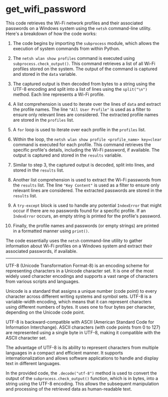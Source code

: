 # get_wifi_password

This code retrieves the Wi-Fi network profiles and their associated passwords on a Windows system using the `netsh` command-line utility. Here's a breakdown of how the code works:

1. The code begins by importing the `subprocess` module, which allows the execution of system commands from within Python.

2. The `netsh wlan show profiles` command is executed using `subprocess.check_output()`. This command retrieves a list of all Wi-Fi profiles stored on the system. The output of the command is captured and stored in the `data` variable.

3. The captured output is then decoded from bytes to a string using the UTF-8 encoding and split into a list of lines using the `split("\n")` method. Each line represents a Wi-Fi profile.

4. A list comprehension is used to iterate over the lines of `data` and extract the profile names. The line `"All User Profile"` is used as a filter to ensure only relevant lines are considered. The extracted profile names are stored in the `profiles` list.

5. A `for` loop is used to iterate over each profile in the `profiles` list.

6. Within the loop, the `netsh wlan show profile <profile_name> key=clear` command is executed for each profile. This command retrieves the specific profile's details, including the Wi-Fi password, if available. The output is captured and stored in the `results` variable.

7. Similar to step 3, the captured output is decoded, split into lines, and stored in the `results` list.

8. Another list comprehension is used to extract the Wi-Fi passwords from the `results` list. The line `"Key Content"` is used as a filter to ensure only relevant lines are considered. The extracted passwords are stored in the `results` list.

9. A `try-except` block is used to handle any potential `IndexError` that might occur if there are no passwords found for a specific profile. If an `IndexError` occurs, an empty string is printed for the profile's password.

10. Finally, the profile names and passwords (or empty strings) are printed in a formatted manner using `print()`.

The code essentially uses the `netsh` command-line utility to gather information about Wi-Fi profiles on a Windows system and extract their associated passwords, if available.


----------------------------------------------------------------------------------------------------------------------------------



UTF-8 (Unicode Transformation Format-8) is an encoding scheme for representing characters in a Unicode character set. It is one of the most widely used character encodings and supports a vast range of characters from various scripts and languages.

Unicode is a standard that assigns a unique number (code point) to every character across different writing systems and symbol sets. UTF-8 is a variable-width encoding, which means that it can represent characters using different numbers of bytes. It uses one to four bytes per character, depending on the Unicode code point.

UTF-8 is backward-compatible with ASCII (American Standard Code for Information Interchange). ASCII characters (with code points from 0 to 127) are represented using a single byte in UTF-8, making it compatible with the ASCII character set.

The advantage of UTF-8 is its ability to represent characters from multiple languages in a compact and efficient manner. It supports internationalization and allows software applications to handle and display text in different languages.

In the provided code, the `.decode("utf-8")` method is used to convert the output of the `subprocess.check_output()` function, which is in bytes, into a string using the UTF-8 encoding. This allows the subsequent manipulation and processing of the retrieved data as human-readable text.
